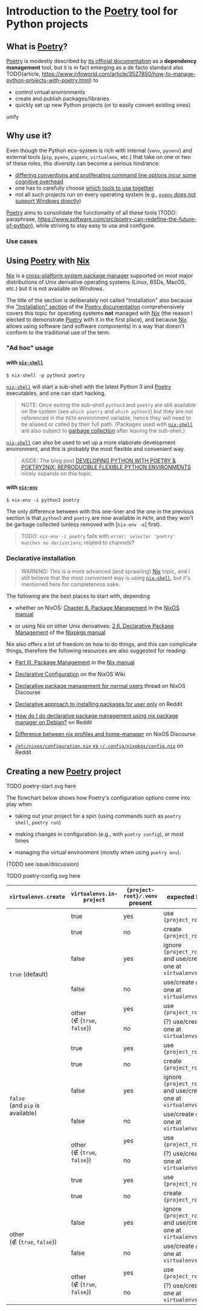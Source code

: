 # Introduction to the [Poetry] tool for Python projects

[Poetry]:
  https://python-poetry.org/
  "The Poetry website"

[poetry_docs]:
  https://python-poetry.org/docs/
  "The official Poetry documentation pages"

[poetry_github_repo]:
  https://github.com/python-poetry/poetry
  "The GitHub source repository of Poetry"

[Nix]:
  https://nixos.org/
  "The website of the Nix cross-platform system package manager"

## What is [Poetry]?

[Poetry] is modestly described by [its official documentation](TODO) as a **dependency management** tool, but it is in fact emerging as a de facto standard also TODO(article, https://www.infoworld.com/article/3527850/how-to-manage-python-projects-with-poetry.html) to

+ control virtual environments
+ create and publish packages/libraries
+ quickly set up new Python projects (or to easily convert existing ones)

unify

## Why use it?

Even though the Python eco-system is rich with internal (`venv`, `pyvenv`) and external tools (`pip`, `pyenv`, `pipenv`, `virtualenv`, etc.) that take on one or two of these roles, this diversity can become a serious hindrance:

+ [differing conventions and proliferating command line options incur some cognitive overhead][so_python_tools_comparison]
+ one has to carefully choose [which tools to use together][so_a_python_combo]
+ not all such projects run on every operating system (e.g., [`pyenv` does not support Windows directly][pyenv_windows_support])

[Poetry] aims to consolidate the functionality of all these tools (TODO: paraphrase, https://www.software.com/src/poetry-can-redefine-the-future-of-python), while striving to stay easy to use and configure.

[so_python_tools_comparison]:
  https://stackoverflow.com/questions/41573587/what-is-the-difference-between-venv-pyvenv-pyenv-virtualenv-virtualenvwrappe
  "Stackoverflow thread: What is the difference between venv, pyvenv, pyenv, virtualenv, virtualenvwrapper, pipenv, etc?"

[so_a_python_combo]:
  https://stackoverflow.com/questions/48470540/how-to-work-with-pyenv-virtualenv-and-pipenv
  "Stackoverlow thread: How to work with pyenv, virtualenv and pipenv?"

[pyenv_windows_support]:
  https://github.com/pyenv/pyenv#:~:text=Pyenv%20does%20not%20work
  "Installation section of the pyenv GitHub repo"

### Use cases

## Using [Poetry] with [Nix]

[Nix] is a [cross-platform system package manager](https://en.wikipedia.org/wiki/Nix_package_manager) supported on most major distributions of Unix derivative operating systems (Linux, BSDs, MacOS, etc.) but it is not available on Windows.

The title of the section is deliberately not called "Installation" also because the ["Installation" section](https://python-poetry.org/docs/#installation) of the [Poetry documentation][poetry_docs] comprehensively covers this topic for operating systems **not** managed with [Nix] (the reason I elected to demonstrate [Poetry] with it in the first place), and because [Nix] allows using software (and software components) in a way that doesn't conform to the traditional use of the term.

### "Ad hoc" usage

#### with [`nix-shell`]

[`nix-shell`]:
  https://nixos.org/manual/nix/stable/#sec-nix-shell
  "The nix-shell manual pages in the Nix manual"

```shell
$ nix-shell -p python3 poetry
```

[`nix-shell`] will start a sub-shell with the latest Python 3 and [Poetry] executables, and one can start hacking.

> NOTE: Once exiting the sub-shell `python3` and `poetry` are still available on the system (see `which poetry` and `which python3`) but they are not referenced in the `PATH` environment variable, hence they will need to be aliased or called by their full path. (Packages used with [`nix-shell`] are also subject to [garbage collection](https://nixos.org/manual/nix/stable/#sec-garbage-collection) after leaving the sub-shell.)

[`nix-shell`] can also be used to set up a more elaborate development environment, and this is probably the most flexible and convenient way.

> ASIDE: The blog post [DEVELOPING PYTHON WITH POETRY & POETRY2NIX: REPRODUCIBLE FLEXIBLE PYTHON ENVIRONMENTS](https://www.tweag.io/blog/2020-08-12-poetry2nix/) nicely expands on this topic.

#### with [`nix-env`]

[`nix-env`]:
  https://nixos.org/manual/nix/stable/#sec-nix-env
  "The nix-env manual pages in the Nix manual"

```shell
$ nix-env -i python3 poetry
```

The only difference between with this one-liner and the one in the previous section is that `python3` and `poetry` are now available in `PATH`, and they won't be garbage collected (unless removed with [`nix-env -e`] first).

> TODO: `nix-env -i poetry` fails with `error: selector 'poetry' matches no derivations`; related to channels?

### Declarative installation

> WARNING: This is a more advanced (and sprawling) [Nix] topic, and I still believe that the most convenient way is using [`nix-shell`], but it's mentioned here for completeness sake.

The following are the best places to start with, depending

+ whether on NixOS: [Chapter 6. Package Management](https://nixos.org/manual/nixos/stable/index.html#sec-package-management) in the [NixOS manual](https://nixos.org/manual/nixos/stable/)

+ or using Nix on other Unix derivatives: [2.6. Declarative Package Management](https://nixos.org/manual/nixpkgs/stable/#sec-declarative-package-management) of the [Nixpkgs manual](https://nixos.org/manual/nixpkgs/stable/)

Nix also offers a lot of freedom on how to do things, and this can complicate things, therefore the following resources are also suggested for reading:

+ [Part III. Package Management](https://nixos.org/manual/nix/stable/#chap-package-management) in the [Nix manual](https://nixos.org/manual/nix/stable/)

+ [Declarative Configuration](https://nixos.wiki/wiki/Nix#Declarative_Configuration) on the NixOS Wiki

+ [Declarative package management for normal users](https://discourse.nixos.org/t/declarative-package-management-for-normal-users/1823) thread on NixOS Discourse

+ [Declarative approach to installing packages for user only](https://www.reddit.com/r/NixOS/comments/9324ag/declarative_approach_to_installing_packages_for/) on Reddit

+ [How do I do declarative package management using nix package manager on Debian?](https://www.reddit.com/r/NixOS/comments/krz2g8/how_do_i_do_declarative_package_management_using/) on Reddit

+ [Difference between nix profiles and home-manager](https://discourse.nixos.org/t/difference-between-nix-profiles-and-home-manager/9539) on NixOS Discourse

+ [`/etc/nixos/configuration.nix` vs `~/.config/nixpkgs/config.nix`](https://www.reddit.com/r/NixOS/comments/6izuqh/etcnixosconfigurationnix_vs_confignixpkgsconfignix/) on Reddit

## Creating a new [Poetry] project

TODO poetry-start.svg here

The flowchart below shows how Poetry's configuration options come into play when

+ taking out your project for a spin (using commands such as `poetry shell`, `poetry run`)

+ making changes in configuration (e.g., with `poetry config`), or most times

+ managing the virtual environment (mostly when using `poetry env`).

(TODO see issue/discussion)

TODO poetry-config.svg here

<table>
<thead>
<tr>
<th style="white-space:nowrap;"><code>virtualenvs.create</code></th>
<th style="white-space:nowrap;"><code>virtualenvs.in-project</code></th>
<th style="white-space:nowrap;"><code>{project-root}/.venv</code> present</th>
<th>expected behavior</th>
</tr>
</thead>
<tbody>
<tr>
<td rowspan="6"><code>true</code> (default)</td>
<td>true</td>
<td>yes</td>
<td>use <code>{project_root}/.venv</code></td>
</tr>
<tr>

<td>true</td>
<td>no</td>
<td>create <code>{project_root}/.venv</code></td>
</tr>
<tr>

<td>false</td>
<td>yes</td>
<td>ignore <code>{project_root}/.venv</code> and use/create global one at <code>virtualenvs.path</code></td>
</tr>
<tr>

<td>false</td>
<td>no</td>
<td>use/create global one at <code>virtualenvs.path</code></td>
</tr>
<tr>

<td rowspan="2">other<br>(∉ {<code>true</code>, <code>false</code>})</td>
<td>yes</td>
<td>use <code>{project_root}/.venv</code></td>
</tr>
<tr>


<td>no</td>
<td>(?) use/create global one at <code>virtualenvs.path</code></td>
</tr>
<tr>
<td rowspan="6"><code>false</code><br>(and <code>pip</code> is available)</td>
<td>true</td>
<td>yes</td>
<td>use <code>{project_root}/.venv</code></td>
</tr>
<tr>

<td>true</td>
<td>no</td>
<td>create <code>{project_root}/.venv</code></td>
</tr>
<tr>

<td>false</td>
<td>yes</td>
<td>ignore <code>{project_root}/.venv</code> and use/create global one at <code>virtualenvs.path</code></td>
</tr>
<tr>

<td>false</td>
<td>no</td>
<td>use/create global one at <code>virtualenvs.path</code></td>
</tr>
<tr>

<td rowspan="2">other<br>(∉ {<code>true</code>, <code>false</code>})</td>
<td>yes</td>
<td>use <code>{project_root}/.venv</code></td>
</tr>
<tr>


<td>no</td>
<td>(?) use/create global one at <code>virtualenvs.path</code></td>
</tr>
<tr>
<td rowspan="6">other<br>(∉ {<code>true</code>, <code>false</code>})</td>
<td>true</td>
<td>yes</td>
<td>use <code>{project_root}/.venv</code></td>
</tr>
<tr>

<td>true</td>
<td>no</td>
<td>create <code>{project_root}/.venv</code></td>
</tr>
<tr>

<td>false</td>
<td>yes</td>
<td>ignore <code>{project_root}/.venv</code> and use/create global one at <code>virtualenvs.path</code></td>
</tr>
<tr>

<td>false</td>
<td>no</td>
<td>use/create global one at <code>virtualenvs.path</code></td>
</tr>
<tr>

<td rowspan="2">other<br>(∉ {<code>true</code>, <code>false</code>})</td>
<td>yes</td>
<td>use <code>{project_root}/.venv</code></td>
</tr>
<tr>


<td>no</td>
<td>(?) use/create global one at <code>virtualenvs.path</code></td>
</tr>
</tbody>
</table>
